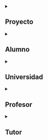 <details>
<summary>

## Proyecto

</summary>

<p>

### Crafty Accesorios

_E-commerce de artesanías, producto de un proyecto final de la misma universidad_
[@CraftyAccs](https://www.instagram.com/craftyaccs/)

</p>

</details>
<details><summary>

## Alumno

</summary>

<p>

### Galo Meggiolaro

> "Front-end developer en eterno entrenamiento"<

**[Linked-In](https://www.linkedin.com/in/galomeggiolaro/)
[Twitter](https://twitter.com/Wtscrackin)**

</p>

</details>

<details><summary>

## Universidad

</summary>

<p>

### CODERHOUSE

> _Democratizando la educación_<
> [CODERHOUSE](https://www.coderhouse.com/)

</p>

</details>

<details><summary>

## Profesor

</summary>

<p>

### Horacio Gutierrez

[GitHub](https://github.com/HoracioGutierrez)
[Linked-In](https://www.linkedin.com/in/horacioegutierrez/)

</p>

</details>

<details><summary>

## Tutor

</summary>

<p>

### Patricio Pallua

</p>

</details>
